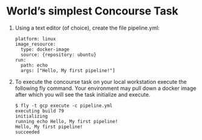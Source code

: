 World’s simplest Concourse Task
===============================

1.  Using a text editor (of choice), create the file pipeline.yml:

        platform: linux
        image_resource:
          type: docker-image
          source: {repository: ubuntu}
        run:
          path: echo
          args: ["Hello, My first pipeline!"]

2.  To execute the concourse task on your local workstation execute the
    following fly command. Your environment may pull down a docker image
    after which you will see the task initialize and execute.

        $ fly -t gcp execute -c pipeline.yml
        executing build 79
        initializing
        running echo Hello, My first pipeline!
        Hello, My first pipeline!
        succeeded
